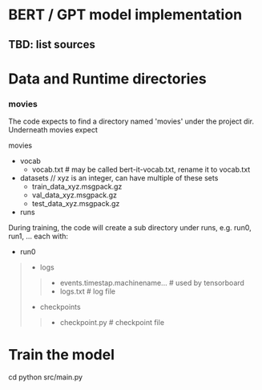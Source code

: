 # BERT / GPT model implementation
## TBD: list sources

# Data and Runtime directories

### movies
The code expects to find a directory named 'movies' under the project dir.
Underneath movies expect


movies
  - vocab
    - vocab.txt  # may be called bert-it-vocab.txt, rename it to vocab.txt
  - datasets
    // xyz is an integer, can have multiple of these sets
    - train_data_xyz.msgpack.gz
    - val_data_xyz.msgpack.gz
    - test_data_xyz.msgpack.gz
  - runs


  During training, the code will create a sub directory under runs, e.g.
  run0, run1, ... each with:

 - run0  
> - logs  
>> - events.timestap.machinename...  # used by tensorboard  
>> - logs.txt  # log file  
> - checkpoints  
>> - checkpoint.py  # checkpoint file  


# Train the model

cd <project-base-dir>
python src/main.py
